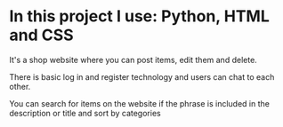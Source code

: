 # In this project I use: Python, HTML and CSS

It's a shop website where you can post items, edit them and delete.

There is basic log in and register technology and users can chat to each other.

You can search for items on the website if the phrase is included in the description or title and sort by categories
